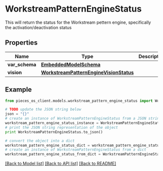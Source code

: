 # WorkstreamPatternEngineStatus

This will return the status for the Workstream pettern engine, specifically the activation/deactivation status

## Properties
Name | Type | Description | Notes
------------ | ------------- | ------------- | -------------
**var_schema** | [**EmbeddedModelSchema**](EmbeddedModelSchema.md) |  | [optional] 
**vision** | [**WorkstreamPatternEngineVisionStatus**](WorkstreamPatternEngineVisionStatus.md) |  | [optional] 

## Example

```python
from pieces_os_client.models.workstream_pattern_engine_status import WorkstreamPatternEngineStatus

# TODO update the JSON string below
json = "{}"
# create an instance of WorkstreamPatternEngineStatus from a JSON string
workstream_pattern_engine_status_instance = WorkstreamPatternEngineStatus.from_json(json)
# print the JSON string representation of the object
print WorkstreamPatternEngineStatus.to_json()

# convert the object into a dict
workstream_pattern_engine_status_dict = workstream_pattern_engine_status_instance.to_dict()
# create an instance of WorkstreamPatternEngineStatus from a dict
workstream_pattern_engine_status_from_dict = WorkstreamPatternEngineStatus.from_dict(workstream_pattern_engine_status_dict)
```
[[Back to Model list]](../README.md#documentation-for-models) [[Back to API list]](../README.md#documentation-for-api-endpoints) [[Back to README]](../README.md)


